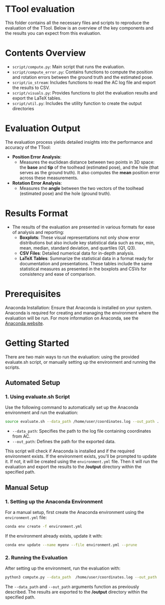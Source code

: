 # TTool evaluation
This folder contains all the necessary files and scripts to reproduce the evaluation of the TTool. 
Below is an overview of the key components and the results you can expect from this evaluation.

# Contents Overview
- `script/compute.py`: Main script that runs the evaluation. 
- `script/compute_error.py`: Contains functions to compute the position and rotation errors between the ground truth and the estimated pose.
- `script/io_stream`: Includes functions to read the AC log file and export the results to CSV.
- `script/visuals.py`: Provides functions to plot the evaluation results and export the LaTeX tables.
- `script/util.py`: Includes the utility function to create the output directories

# Evaluation Output
The evaluation process yields detailed insights into the performance and accuracy of the TTool:
- **Position Error Analysis**:
    - Measures the euclidean distance between two points in 3D space: the **base** and **tip** of the toolhead (estimated pose), 
and the hole (that serves as the ground truth). It also computes the **mean** position error across these measurements.
- **Rotation Error Analysis**:
    - Measures the **angle** between the two vectors of the toolhead (estimated pose) and the hole (ground truth).

# Results Format
- The results of the evaluation are presented in various formats for ease of analysis and reporting:
    - **Boxplots**: These visual representations not only show error distributions but also include key statistical 
data such as max, min, mean, median, standard deviation, and quartiles (Q1, Q3).
    - **CSV Files**: Detailed numerical data for in-depth analysis. 
    - **LaTeX Tables**: Summarize the statistical data in a format ready for documentation and presentations. 
These tables include the same statistical measures as presented in the boxplots and CSVs for consistency and ease of comparison.

    
# Prerequisites
Anaconda Installation: Ensure that Anaconda is installed on your system. Anaconda is required for creating and managing the environment where the evaluation will be run. 
For more information on Anaconda, see the [Anaconda website](https://www.anaconda.com/).

# Getting Started
There are two main ways to run the evaluation: using the provided evaluate.sh script, or manually setting up the environment and running the scripts.

## Automated Setup 

### 1. Using evaluate.sh Script

Use the following command to automatically set up the Anaconda environment and run the evaluation:
```bash
source evaluate.sh --data_path /home/user/coordinates.log --out_path .
```
- `--data_path`: Specifies the path to the log file containing coordinates from AC.
- `--out_path`: Defines the path for the exported data.

This script will check if Anaconda is installed and if the required environment exists. If the environment exists, you'll be prompted to update it. 
If not, it will be created using the `environment.yml` file. 
Then it will run the evaluation and export the results to the **/output** directory within the specified path.

## Manual Setup

### 1. Setting up the Anaconda Environment

For a manual setup, first create the Anaconda environment using the `environment.yml` file:
```bash
conda env create -f environment.yml
```
If the environment already exists, update it with:
```bash
conda env update --name myenv --file environment.yml --prune
```
### 2. Running the Evaluation

After setting up the environment, run the evaluation with:

```bash
python3 compute.py --data_path  /home/user/coordinates.log --out_path ..
```
The `--data_path` and `--out_path` arguments function as previously described.
The results are exported to the **/output** directory within the specified path.
